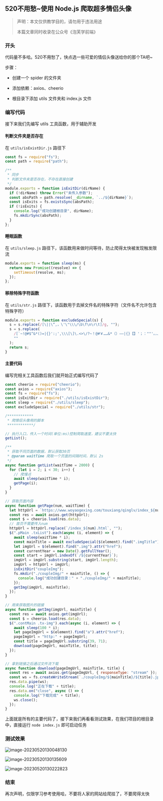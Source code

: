## 520不用愁~使用 Node.js 爬取超多情侣头像

> 声明：本文仅供教学目的，请勿用于违法用途
>
> 本篇文章同时收录在公众号《泡芙学前端》

### 开头

代码量不多哈。520不用愁了，快点选一些可爱的情侣头像送给你的那个TA吧~

步骤：

- 创建一个 spider 的文件夹

- 添加依赖：axios、cheerio
- 根目录下添加 utils 文件夹和 index.js 文件

### 编写代码

接下来我们先编写 utils 工具函数，用于辅助开发

#### 判断文件夹是否存在

在 `utils/isExistDir.js` 路径下

```js
const fs = require("fs");
const path = require("path");

/**
 * 同步
 * 判断文件夹是否存在，不存在直接创建
 */
module.exports = function isExitDir(dirName) {
  if (!dirName) throw Error("未传入参数");
  const absPath = path.resolve(__dirname, `../${dirName}`);
  const isExits = fs.existsSync(absPath);
  if (!isExits) {
    console.log("成功创建根目录", dirName);
    fs.mkdirSync(absPath);
  }
};
```

#### 睡眠函数

在 `utils/sleep.js` 路径下，该函数用来做时间等待，防止爬得太快被发现触发限流

```js
module.exports = function sleep(ms) {
  return new Promise((resolve) => {
    setTimeout(resolve, ms);
  });
};
```

#### 移除特殊字符函数

在 `utils/str.js` 路径下，该函数用于去掉文件名的特殊字符（文件名不允许包含特殊字符）

```js
module.exports = function excludeSpecial(s) {
  s = s.replace(/[\||\“,，\'\"\\\/\b\f\n\r\t]/g, "");
  s = s.replace(
    /[`~!@#$^&*()=|{}':;',\\\[\]\.<>\/?~！@#￥……&*（）——|{}【】'；：""'。，、？\s]/g,
    ""
  );
  return s;
}
```

#### 主要代码

编写完相关工具函数后我们就开始正式编写代码了

```js
const cheerio = require("cheerio");
const axios = require("axios");
const fs = require("fs");
const isExitDir = require("./utils/isExistDir");
const sleep = require("./utils/sleep");
const excludeSpecial = require("./utils/str");

/************
 * 爬情侣头像用的脚本
 ************/

// 执行入口，传入一个时间(单位:ms)控制爬取速度，建议不要太快
getList();

/**
 * 获取不同页面的数据，默认获取30页
 * @param waitTime 爬取一个页面的间隔时间，默认 2s
 */
async function getList(waitTime = 2000) {
  for (let i = 2; i < 30; i++) {
    // 爬慢点
    await sleep(waitTime * i);
    getPage(i);
  }
}

// 获取页面内容
async function getPage(num, waitTime) {
  let httpUrl = `https://www.woyaogexing.com/touxiang/qinglv/index_${num}.html`;
  const res = await axios.get(httpUrl);
  const $ = cheerio.load(res.data);
  // 首页不需要传入num
  httpUrl = httpUrl.replace(`/index_${num}.html`, "");
  $(".pMain .txList").each(async (i, element) => {
    await sleep(waitTime * i);
    const mainTitle = await excludeSpecial($(element).find(".imgTitle").text());
    let imgUrl = $(element).find(".img").attr("href");
    const currentYear = new Date().getFullYear();
    const start = imgUrl.indexOf(`/${currentYear}`);
    imgUrl = imgUrl.substring(start, imgUrl.length);
    imgUrl = httpUrl + imgUrl;
    isExitDir("coupleImg");
    fs.mkdir("./coupleImg/" + mainTitle, () => {
      console.log("成功创建目录：" + "./coupleImg/" + mainTitle);
    });
    getImg(imgUrl, mainTitle);
  });
}

// 用来获取图片的链接
async function getImg(imgUrl, mainTitle) {
  const res = await axios.get(imgUrl);
  const $ = cheerio.load(res.data);
  $(".contMain .tx-img").each(async (i, element) => {
    await sleep(100 * i);
    let pageImgUrl = $(element).find("a").attr("href");
    pageImgUrl = "http:" + pageImgUrl;
    const title = pageImgUrl.substring(39, 71);
    download(pageImgUrl, mainTitle, title);
  });
}

// 拿到链接之后通过文件流下载
async function download(pageImgUrl, mainTitle, title) {
  const res = await axios.get(pageImgUrl, { responseType: "stream" });
  const ws = fs.createWriteStream(`./coupleImg/${mainTitle}/${title}.jpg`);
  res.data.pipe(ws);
  console.log("正在下载" + title);
  res.data.on("close", async () => {
    console.log("下载完成" + title);
    ws.close();
  });
}
```

上面就是所有的主要代码了，接下来我们再看看测试效果，在我们项目的根目录中，直接运行 `node index.js` 即可启动任务

### 测试效果

![image-20230520130048130](https://cdn.jsdelivr.net/gh/PuffMeow/PictureSave/doc/image-20230520130048130.png)

![image-20230520130135609](https://cdn.jsdelivr.net/gh/PuffMeow/PictureSave/doc/image-20230520130135609.png)

![image-20230520130222823](https://cdn.jsdelivr.net/gh/PuffMeow/PictureSave/doc/image-20230520130222823.png)

### 结束

再次声明，仅限学习参考使用哈，不要将人家的网站给爬挂了，不要爬得太快